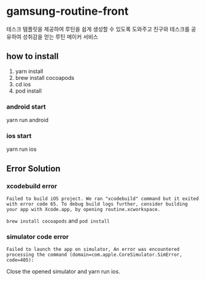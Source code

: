 # gamsung-routine-front
테스크 템플릿을 제공하여 루틴을 쉽게 생성할 수 있도록 도와주고  친구와 테스크를 공유하여 성취감을 얻는 루틴 메이커 서비스

## how to install

1. yarn install
2. brew install cocoapods
3. cd ios
4. pod install

### android start
yarn run android

### ios start
yarn run ios



## Error Solution

### xcodebuild error
```
Failed to build iOS project. We ran "xcodebuild" command but it exited with error code 65. To debug build logs further, consider building your app with Xcode.app, by opening routine.xcworkspace.
```
`brew install cocoapods` and `pod install`

### simulator code error
```
Failed to launch the app on simulator, An error was encountered processing the command (domain=com.apple.CoreSimulator.SimError, code=405):
```
Close the opened simulator and yarn run ios.
